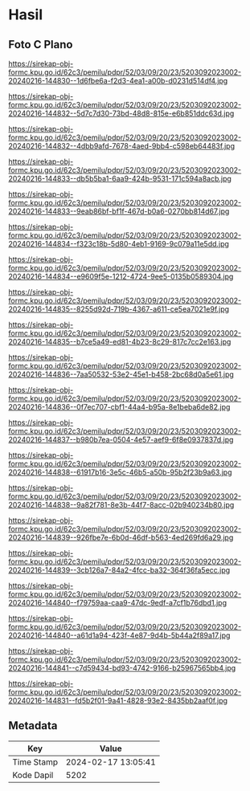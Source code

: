 # Hasil

## Foto C Plano

https://sirekap-obj-formc.kpu.go.id/62c3/pemilu/pdpr/52/03/09/20/23/5203092023002-20240216-144830--1d6fbe6a-f2d3-4ea1-a00b-d0231d514df4.jpg

https://sirekap-obj-formc.kpu.go.id/62c3/pemilu/pdpr/52/03/09/20/23/5203092023002-20240216-144832--5d7c7d30-73bd-48d8-815e-e6b851ddc63d.jpg

https://sirekap-obj-formc.kpu.go.id/62c3/pemilu/pdpr/52/03/09/20/23/5203092023002-20240216-144832--4dbb9afd-7678-4aed-9bb4-c598eb64483f.jpg

https://sirekap-obj-formc.kpu.go.id/62c3/pemilu/pdpr/52/03/09/20/23/5203092023002-20240216-144833--db5b5ba1-6aa9-424b-9531-171c594a8acb.jpg

https://sirekap-obj-formc.kpu.go.id/62c3/pemilu/pdpr/52/03/09/20/23/5203092023002-20240216-144833--9eab86bf-bf1f-467d-b0a6-0270bb814d67.jpg

https://sirekap-obj-formc.kpu.go.id/62c3/pemilu/pdpr/52/03/09/20/23/5203092023002-20240216-144834--f323c18b-5d80-4eb1-9169-9c079a11e5dd.jpg

https://sirekap-obj-formc.kpu.go.id/62c3/pemilu/pdpr/52/03/09/20/23/5203092023002-20240216-144834--e9609f5e-1212-4724-9ee5-0135b0589304.jpg

https://sirekap-obj-formc.kpu.go.id/62c3/pemilu/pdpr/52/03/09/20/23/5203092023002-20240216-144835--8255d92d-719b-4367-a611-ce5ea7021e9f.jpg

https://sirekap-obj-formc.kpu.go.id/62c3/pemilu/pdpr/52/03/09/20/23/5203092023002-20240216-144835--b7ce5a49-ed81-4b23-8c29-817c7cc2e163.jpg

https://sirekap-obj-formc.kpu.go.id/62c3/pemilu/pdpr/52/03/09/20/23/5203092023002-20240216-144836--7aa50532-53e2-45e1-b458-2bc68d0a5e61.jpg

https://sirekap-obj-formc.kpu.go.id/62c3/pemilu/pdpr/52/03/09/20/23/5203092023002-20240216-144836--0f7ec707-cbf1-44a4-b95a-8e1beba6de82.jpg

https://sirekap-obj-formc.kpu.go.id/62c3/pemilu/pdpr/52/03/09/20/23/5203092023002-20240216-144837--b980b7ea-0504-4e57-aef9-6f8e0937837d.jpg

https://sirekap-obj-formc.kpu.go.id/62c3/pemilu/pdpr/52/03/09/20/23/5203092023002-20240216-144838--61917b16-3e5c-46b5-a50b-95b2f23b9a63.jpg

https://sirekap-obj-formc.kpu.go.id/62c3/pemilu/pdpr/52/03/09/20/23/5203092023002-20240216-144838--9a82f781-8e3b-44f7-8acc-02b940234b80.jpg

https://sirekap-obj-formc.kpu.go.id/62c3/pemilu/pdpr/52/03/09/20/23/5203092023002-20240216-144839--926fbe7e-6b0d-46df-b563-4ed269fd6a29.jpg

https://sirekap-obj-formc.kpu.go.id/62c3/pemilu/pdpr/52/03/09/20/23/5203092023002-20240216-144839--3cb126a7-84a2-4fcc-ba32-364f36fa5ecc.jpg

https://sirekap-obj-formc.kpu.go.id/62c3/pemilu/pdpr/52/03/09/20/23/5203092023002-20240216-144840--f79759aa-caa9-47dc-9edf-a7cf1b76dbd1.jpg

https://sirekap-obj-formc.kpu.go.id/62c3/pemilu/pdpr/52/03/09/20/23/5203092023002-20240216-144840--a61d1a94-423f-4e87-9d4b-5b44a2f89a17.jpg

https://sirekap-obj-formc.kpu.go.id/62c3/pemilu/pdpr/52/03/09/20/23/5203092023002-20240216-144841--c7d59434-bd93-4742-9166-b25967565bb4.jpg

https://sirekap-obj-formc.kpu.go.id/62c3/pemilu/pdpr/52/03/09/20/23/5203092023002-20240216-144831--fd5b2f01-9a41-4828-93e2-8435bb2aaf0f.jpg


## Metadata

| Key        | Value               |
| ---------- | ------------------- |
| Time Stamp | 2024-02-17 13:05:41 |
| Kode Dapil | 5202                |



